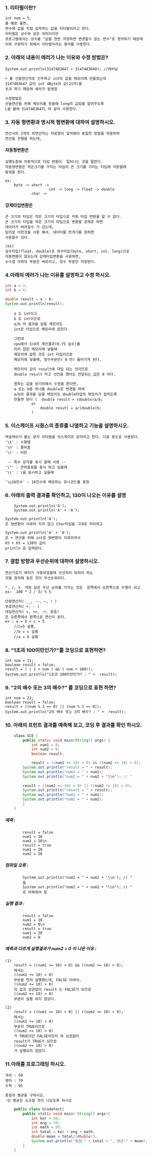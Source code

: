 ### 1. 리터럴이란?
	int num = 5;
	를 예로 들면, 
	변수에 값을 직접 입력하는 값을 리터럴이라고 한다.
	리터럴은 상수와 같은 의미이지만
	프로그램에서는 상수를 "값을 한번 저장하면 변경할수 없는 변수"로 정의하기 때문에
	이와 구분하기 위해서 리터럴이라는 용어를 사용한다.
	
### 2. 아래의 내용이 에러가 나는 이유와 수정 방법은?

	System.out.println(3147483647 + 3147483648); //에러남

	+ 를 산술연산자로 간주하고 int의 값을 메모리에 만들었는데
	3147483647 값이 int 4Byte의 값(21억)을 
	초과 하기 때문에 에러가 발생함
	
	수정방법은
	산술연산을 위해 메모리를 얻을때 long의 값임을 알려주도록
	L을 붙여 3147483647L 와 같이 사용한다.
	

### 3. 자동 형변환과 명시적 형변환에 대하여 설명하시오.
	연산시의 2개의 피연산자는 자료형이 일치해야 동일한 방법을 적용하여 
	연산을 진행을 하는데,
#### 자동형변환은 
	실행도중에 자동적으로 타입 변환이  일어나는 것을 말한다.
	자동형변환은 작은크기를 가지는 타입이 큰 크기를 가지는 타입에 저장될때 
	발생을 한다.
	
	ex:
		byte -> short -> 
						int -> long -> float -> double
				char ->	
				
#### 강제타입변환은
	큰 크기의 타입은 작은 크기의 타입으로 자동 타입 변환을 할 수 없다.
	큰 크기의 타입을 작은 크기의 타입으로 변환을 강제로 하면
	데이터가 버려질수 가 있는데,
	임의로 이런것을 사용 해서, 데이터를 쪼개기를 원하면
	사용할수 있다.
	
	(ex)
	실수타입(float, double)은 정수타입(byte, short, int, long)으로
	자동변환이 않되는데 강제타입변환을 사용하면,
	소수점 이하의 부분은 버려지고, 정수 부분만 저장된다.
	
	

### 4.아래의 에러가 나는 이유를 설명하고 수정 하시오.
```java
int a = 3;
int b = 4;
	
double result = a / b;
System.out.println(result);
```

		a 는 int이고
		b 도 int이므로
		a/b 의 결과을 담을 메모리도 
		int로 타입으로 메모리에 잡힌다.
		
		그런데 
		cpu에서 3/4의 계산결과(0.75 실수)를  
		미리 잡힌 메모리에 넣을때
		메모리에 잡힌 것은 int 타입이므로
		메모리에 넣을때, 정수부분만( 0 만) 들어가게 된다.
		
		메모리의 값이 result에 대입 되는 것이므로
		double result 라고 선언을 했어도 전달되는 값은 0 이다.
		
		원하는 값을 얻기위해서 수정을 한다면,
		a 또는 b중 하나를 double로 변경을 하여
		a/b의 결과을 담을 메모리도 double타입의 메모리가 잡히도록
		만들면 된다 (  double result = (double)a/b; 
				or
					double resutl = a/(double)b;
				)
### 5. 이스케이프 시퀀스의 종류를 나열하고 기능을 설명하시오.
	역슬래쉬가 붙는 문자 리터럴을 이스케이프 문자라고 한다. 다음 용도로 사용된다.
	'\t' : 수평탭
	'\n' : 줄바꿈
	'\r' : 리턴
	
	 -- 특수 문자를 표시 할때 사용 --
	'\"' : 큰따옴표를 표시 하고 싶을때
	'\\' : \을 표시하고 싶을때
	
	'\u16진수' : 16진수에 해당하는 유니코드를 표현
	

### 6. 아래의 출력 결과를 확인하고, 130이 나오는 이유를 설명
```
	System.out.println('A'); 
	System.out.println('A' + 'A');
```
	System.out.println('A');
	은 형변환이 이루어 지지 않고 Char타입을 그대로 처리하고
	
	System.out.println('A' + 'A');
	은 + 연산을 위해 int로 형변환이 이루어져서
	65 + 65 = 130의 값이 
	println 로 입력된다.
	
	
### 7. 결합 방향과 우선순위에 대하여 설명하시오.
	연산기호가 여러가 사용되었을때 우선처리 되어야 하는 
	것을 정의해 놓은 것이 우선순위이다.
	
	*, /, %  처럼 같은 우선 순위를 가지는 것은  왼쪽에서 오른쪽으로 수행이 되고
	ex:  100 * 2 / 3/ % 5
	
	단항연산자( __, --, ~, ! )
	부호연산자( +, - )
	대입연산자( =, +=, -+, 등등)
	은 오른쪽에서 왼쪽으로 연산이 된다.
	ex : a = b = c = 5
		//c=5 실행, 
		//b = c 실행
		//a = b 실행
	
	
### 8. "1초과 100미만인가?"를 코딩으로 표현하면?
	int num = 11;
	boolean result = false;
	result = ( ( 1 < num ) && ( num < 100));
	System.out.println("1초과 100미만인가? : " +  result);
	
### 9. "2의 배수 또는 3의 배수?" 를 코딩으로 표현 하면?

	int num = 22;
	boolean result = false;
	result = ((num % 2 == 0) || (num % 3 == 0));
	System.out.println("2의 배수 또는 3의 배수? : " +  result);



### 10. 아래의 프린트 결과를 예측해 보고, 코딩 후 결과를 확인 하시오.

```java
	class SCE {
		public static void main(String[] args) {
			int num1 = 0;
			int num2 = 0;
			boolean result;    

			result = ((num1 += 10) < 0) && ((num2 += 10) > 0);
		System.out.println("result = " + result);
		System.out.println("num1 = " + num1);
		System.out.println("num2 = " + num2 + '\\n'); // "
		
		result = ((num1 += 10) > 0) || ((num2 += 10) > 0);
		System.out.println("result = " + result);
		System.out.println("num1 = " + num1);
		System.out.println("num2 = " + num2);
		}
	}
```

##### 	예측 :
			result = false
			num1 = 10
			num2 = 10\n
			result = true
			num1 = 20
			num2 = 20

##### 	컴파일 오류 : 
			System.out.println("num2 = " + num2 + '\\n'); // "
			을 
			System.out.println("num2 = " + num2 + "\\n"); // "
			로 바꿔줘야 함

##### 	실행 결과 : 
			result = false
			num1 = 10
			num2 = 0\n
			result = true
			num1 = 20
			num2 = 0

#####  예측과 다르게  실행결과가	num2 = 0 이 나온 이유 :
	(1)
		result = ((num1 += 10) < 0) && ((num2 += 10) > 0);
		에서는 
		((num1 += 10) < 0) 
		부분을 먼저 실행했는데, FALSE 이여서,
		((num2 += 10) > 0)
		의 값과 상관없이 result 는 FALSE가 되므로
		((num2 += 10) > 0)
		부분이 실행 되지 않았다.
		
	(2)
		result = ((num1 += 10) > 0) || ((num2 += 10) > 0);	
		에서는
		((num1 += 10) > 0) 
		부분이 TRUE이므로 
		((num2 += 10) > 0)
		가 TRUE이던 FALSE이던지 와 상관없이
		result가 TRUE가 되므로
		((num2 += 10) > 0)
		가 실행되지 않았다.
		
### 11.아래를 프로그래밍 하시오.
	국어 : 50
	영어 : 70
	수학 : 95

	총점과 평균을 구하시오.
	-단 평균은 소숫점 까지 나오도록 하시오

```java
	public class Gradetest{
		public static void main( String[] args){
			int kor = 50;
			int eng = 70;
			int math = 95;
			int total = kor + eng + math;
			double mean = total/(double)3;
			System.out.println("총점:" + total + ", 평균:" + mean);
		}
	}
```